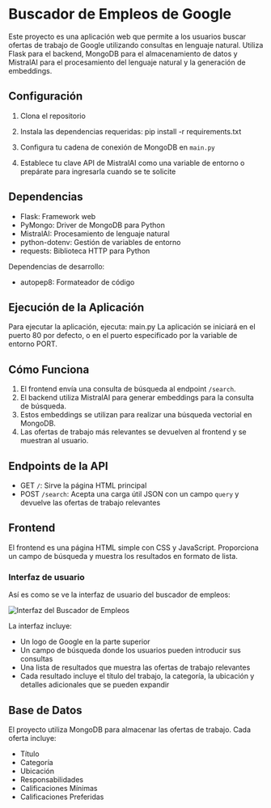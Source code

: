 # Buscador de Empleos de Google

Este proyecto es una aplicación web que permite a los usuarios buscar ofertas de trabajo de Google utilizando consultas en lenguaje natural. Utiliza Flask para el backend, MongoDB para el almacenamiento de datos y MistralAI para el procesamiento del lenguaje natural y la generación de embeddings.

## Configuración

1. Clona el repositorio
2. Instala las dependencias requeridas: pip install -r requirements.txt

3. Configura tu cadena de conexión de MongoDB en `main.py`
4. Establece tu clave API de MistralAI como una variable de entorno o prepárate para ingresarla cuando se te solicite

## Dependencias

- Flask: Framework web
- PyMongo: Driver de MongoDB para Python
- MistralAI: Procesamiento de lenguaje natural
- python-dotenv: Gestión de variables de entorno
- requests: Biblioteca HTTP para Python

Dependencias de desarrollo:
- autopep8: Formateador de código

## Ejecución de la Aplicación

Para ejecutar la aplicación, ejecuta: main.py
La aplicación se iniciará en el puerto 80 por defecto, o en el puerto especificado por la variable de entorno PORT.

## Cómo Funciona

1. El frontend envía una consulta de búsqueda al endpoint `/search`.
2. El backend utiliza MistralAI para generar embeddings para la consulta de búsqueda.
3. Estos embeddings se utilizan para realizar una búsqueda vectorial en MongoDB.
4. Las ofertas de trabajo más relevantes se devuelven al frontend y se muestran al usuario.

## Endpoints de la API

- GET `/`: Sirve la página HTML principal
- POST `/search`: Acepta una carga útil JSON con un campo `query` y devuelve las ofertas de trabajo relevantes

## Frontend

El frontend es una página HTML simple con CSS y JavaScript. Proporciona un campo de búsqueda y muestra los resultados en formato de lista.

### Interfaz de usuario

Así es como se ve la interfaz de usuario del buscador de empleos:

![Interfaz del Buscador de Empleos](img/interfaz_screenshot.png)

La interfaz incluye:
- Un logo de Google en la parte superior
- Un campo de búsqueda donde los usuarios pueden introducir sus consultas
- Una lista de resultados que muestra las ofertas de trabajo relevantes
- Cada resultado incluye el título del trabajo, la categoría, la ubicación y detalles adicionales que se pueden expandir

## Base de Datos

El proyecto utiliza MongoDB para almacenar las ofertas de trabajo. Cada oferta incluye:

- Título
- Categoría
- Ubicación
- Responsabilidades
- Calificaciones Mínimas
- Calificaciones Preferidas
